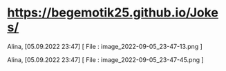 # https://begemotik25.github.io/Jokes/

 Alina, [05.09.2022 23:47]
[ File : image_2022-09-05_23-47-13.png ]

Alina, [05.09.2022 23:47]
[ File : image_2022-09-05_23-47-45.png ]
